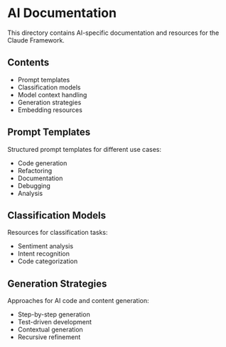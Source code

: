 # AI Documentation

This directory contains AI-specific documentation and resources for the Claude Framework.

## Contents

- Prompt templates
- Classification models
- Model context handling
- Generation strategies
- Embedding resources

## Prompt Templates

Structured prompt templates for different use cases:

- Code generation
- Refactoring
- Documentation
- Debugging
- Analysis

## Classification Models

Resources for classification tasks:

- Sentiment analysis
- Intent recognition
- Code categorization

## Generation Strategies

Approaches for AI code and content generation:

- Step-by-step generation
- Test-driven development
- Contextual generation
- Recursive refinement